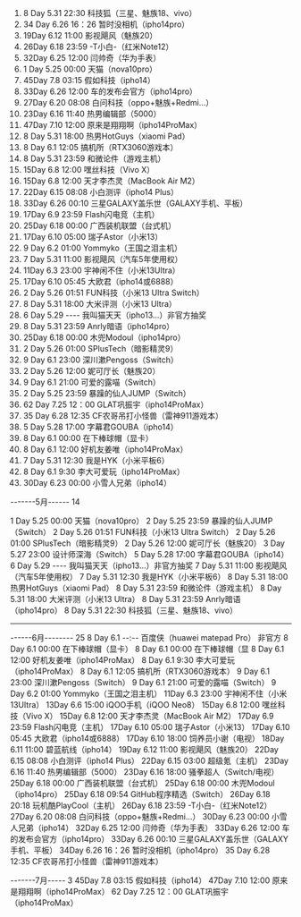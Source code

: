 1.   8 Day  5.31 22:30   科技狐（三星、魅族18、vivo）
2.   34 Day  6.26 16：26   暂时没相机（ipho14pro）
3.   19Day  6.12 11:00   影视飓风（魅族20）
4.   26Day  6.18 23:59   -T小白-（红米Note12）
5.   32Day  6.25 12:00   闫帅奇（华为手表）
6.   1 Day  5.25 00:00   天猫（nova10pro）
7.   45Day  7.8 03:15   假如科技（ipho14）
8.   33Day  6.26 12:00   车的发布会官方（ipho14pro）
9.   27Day  6.20 08:08   白问科技（oppo+魅族+Redmi...）
10.   23Day  6.16 11:40   热男编辑部（5000）
11.   47Day  7.10 12:00   原来是翔翔啊（ipho14ProMax）
12.   8 Day  5.31 18:00   热男HotGuys（xiaomi Pad）
13.   8 Day  6.1 12:05   搞机所（RTX3060游戏本）
14.   8 Day  5.31 23:59   和微论件（游戏主机）
15.   15Day  6.8 12:00   嘿丝科技（Vivo X）
16.   15Day  6.8 12:00   天才李杰灵（MacBook Air M2）
17.   22Day  6.15 08:08   小白测评（ipho14 Plus）
18.   33Day  6.26 00:10   三星GALAXY盖乐世（GALAXY手机、平板）
19.   17Day  6.9 23:59   Flash闪电竞（主机）
20.   25Day  6.18 00:00   广西装机联盟（台式机）
21.   17Day  6.10 05:00   瑞子Astor（小米13）
22.   9 Day  6.2 01:00   Yommyko（王国之泪主机）
23.   7 Day  5.31 11:00   影视飓风（汽车5年使用权）
24.   11Day  6.3 23:00   宇神闲不住（小米13Ultra）
25.   17Day  6.10 05:45   大欧君（ipho14或6888）
26.   2 Day  5.26 01:51   FUN科技（小米13 Ultra Switch）
27.   8 Day  5.31 18:00   大米评测（小米13 Ultra）
28.   6 Day  5.29 ----   我叫猫天天（ipho13...）非官方抽奖
29.   8 Day  5.31 23:59   Anrly暗语（ipho14pro）
30.   25Day  6.18 00:00   木兜Modoul（ipho14pro）
31.   2 Day  5.26 01:00   SPlusTech（暗影精灵9）
32.   9 Day  6.1 23:00   深川漱Pengoss（Switch）
33.   2 Day  5.26 12:00   妮可厅长（魅族20）
34.   9 Day  6.1 21:00   可爱的露喵（Switch）
35.   2 Day  5.25 23:59   暴躁的仙人JUMP（Switch）
36.   62 Day  7.25 12：00   GLAT巩振宇（ipho14ProMax）
37.   35 Day  6.28 12:35   CF农哥吊打小怪兽（雷神911游戏本）
38.   5 Day  5.28 17:00   字幕君GOUBA（ipho14）
39.   8 Day  6.1 00:00   在下棒球帽（显卡）
40.   8 Day  6.1 12:00   好机友姜唯（ipho14ProMax）
41.   7 Day  5.31 12:30   我是HYK（小米平板6）
42.   8 Day  6.1 9:30   李大可爱玩（ipho14ProMax）
43.   30Day  6.23 00:00   小雪人兄弟（ipho14）





-------5月------ 14

 1 Day  5.25 00:00   天猫（nova10pro）
 2 Day  5.25 23:59   暴躁的仙人JUMP（Switch）
 2 Day  5.26 01:51   FUN科技（小米13 Ultra Switch）
 2 Day  5.26 01:00   SPlusTech（暗影精灵9）
 2 Day  5.26 12:00   妮可厅长（魅族20）
 3 Day  5.27 23:00   设计师深海（Switch）
 5 Day  5.28 17:00   字幕君GOUBA（ipho14）
 6 Day  5.29 ----   我叫猫天天（ipho13...）非官方抽奖
 7 Day  5.31 11:00   影视飓风（汽车5年使用权）
 7 Day  5.31 12:30   我是HYK（小米平板6）
 8 Day  5.31 18:00   热男HotGuys（xiaomi Pad）
 8 Day  5.31 23:59   和微论件（游戏主机）
 8 Day  5.31 18:00   大米评测（小米13 Ultra）
 8 Day  5.31 23:59   Anrly暗语（ipho14pro）
 8 Day  5.31 22:30   科技狐（三星、魅族18、vivo）
 
--------------------------------------------------------------------

------6月-------- 25
 8 Day  6.1 --:--   百度侠（huawei matepad Pro） 非官方
 8 Day  6.1 00:00   在下棒球帽（显卡）
 8 Day  6.1 00:00   在下棒球帽（显
 8 Day  6.1 12:00   好机友姜唯（ipho14ProMax）
 8 Day  6.1 9:30   李大可爱玩（ipho14ProMax）
 8 Day  6.1 12:05   搞机所（RTX3060游戏本）
 9 Day  6.1 23:00   深川漱Pengoss（Switch）
 9 Day  6.1 21:00   可爱的露喵（Switch）
 9 Day  6.2 01:00   Yommyko（王国之泪主机）
 11Day  6.3 23:00   宇神闲不住（小米13Ultra）
 13Day  6.6 15:00   iQOO手机（iQOO Neo8）
 15Day  6.8 12:00   嘿丝科技（Vivo X）
 15Day  6.8 12:00   天才李杰灵（MacBook Air M2）
 17Day  6.9 23:59   Flash闪电竞（主机）
 17Day  6.10 05:00   瑞子Astor（小米13）
 17Day  6.10 05:45   大欧君（ipho14或6888）
 17Day  6.10 18:00   饲养员小谢（电视）
 18Day  6.11 11:00   碧蓝航线（ipho14）
 19Day  6.12 11:00   影视飓风（魅族20）
 22Day  6.15 08:08   小白测评（ipho14 Plus）
 22Day  6.15 03:00   超级氪（主机）
 23Day  6.16 11:40   热男编辑部（5000）
 23Day  6.16 18:00   骚拳超人（Switch/电视）
 25Day  6.18 00:00   广西装机联盟（台式机）
 25Day  6.18 00:00   木兜Modoul（ipho14pro）
 25Day  6.18 09:54   GitHub程序精选（Switch）
 26Day  6.18 20:18   玩机酷PlayCool（主机）
 26Day  6.18 23:59   -T小白-（红米Note12）
 27Day  6.20 08:08   白问科技（oppo+魅族+Redmi...）
 30Day  6.23 00:00   小雪人兄弟（ipho14）
 32Day  6.25 12:00   闫帅奇（华为手表）
 33Day  6.26 12:00   车的发布会官方（ipho14pro）
 33Day  6.26 00:10   三星GALAXY盖乐世（GALAXY手机、平板）
 34Day  6.26 16：26   暂时没相机（ipho14pro）
 35 Day 6.28 12:35   CF农哥吊打小怪兽（雷神911游戏本）




-------7月-----  3
45Day  7.8 03:15   假如科技（ipho14）
47Day  7.10 12:00   原来是翔翔啊（ipho14ProMax）
62 Day  7.25 12：00   GLAT巩振宇（ipho14ProMax）
